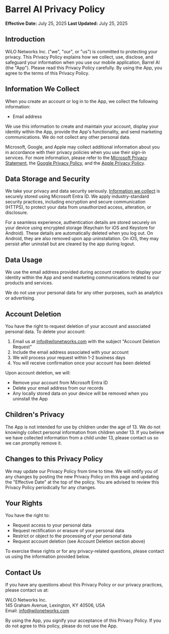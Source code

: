 # Barrel AI Privacy Policy

**Effective Date:** July 25, 2025
**Last Updated:** July 25, 2025

## Introduction
WiLO Networks Inc. ("we", "our", or "us") is committed to protecting your privacy. This Privacy Policy explains how we collect, use, disclose, and safeguard your information when you use our mobile application, Barrel AI (the "App"). Please read this Privacy Policy carefully. By using the App, you agree to the terms of this Privacy Policy.

<a id="information-collected"></a>
## Information We Collect
When you create an account or log in to the App, we collect the following information:
- Email address

We use this information to create and maintain your account, display your identity within the App, provide the App's functionality, and send marketing communications. We do not collect any other personal data.

Microsoft, Google, and Apple may collect additional information about you in accordance with their privacy policies when you use their sign-in services. For more information, please refer to the [Microsoft Privacy Statement](https://privacy.microsoft.com/en-us/privacystatement), the [Google Privacy Policy](https://policies.google.com/privacy), and the [Apple Privacy Policy](https://www.apple.com/legal/privacy/en-ww/).

## Data Storage and Security
We take your privacy and data security seriously. [Information we collect](#information-collected) is securely stored using Microsoft Entra ID. We apply industry-standard security practices, including encryption and secure communication (HTTPS), to protect your data from unauthorized access, alteration, or disclosure.

For a seamless experience, authentication details are stored securely on your device using encrypted storage (Keychain for iOS and Keystore for Android). These details are automatically deleted when you log out. On Android, they are also removed upon app uninstallation. On iOS, they may persist after uninstall but are cleared by the app during logout.

## Data Usage
We use the email address provided during account creation to display your identity within the App and send marketing communications related to our products and services.

We do not use your personal data for any other purposes, such as analytics or advertising.

## Account Deletion
You have the right to request deletion of your account and associated personal data. To delete your account:

1. Email us at [info@wilonetworks.com](mailto:info@wilonetworks.com) with the subject "Account Deletion Request"
2. Include the email address associated with your account
3. We will process your request within 1-2 business days
4. You will receive confirmation once your account has been deleted

Upon account deletion, we will:
- Remove your account from Microsoft Entra ID
- Delete your email address from our records
- Any locally stored data on your device will be removed when you uninstall the App<br>

## Children's Privacy
The App is not intended for use by children under the age of 13. We do not knowingly collect personal information from children under 13. If you believe we have collected information from a child under 13, please contact us so we can promptly remove it.

## Changes to this Privacy Policy
We may update our Privacy Policy from time to time. We will notify you of any changes by posting the new Privacy Policy on this page and updating the "Effective Date" at the top of the policy. You are advised to review this Privacy Policy periodically for any changes.

## Your Rights
You have the right to:
- Request access to your personal data
- Request rectification or erasure of your personal data
- Restrict or object to the processing of your personal data
- Request account deletion (see Account Deletion section above)

To exercise these rights or for any privacy-related questions, please contact us using the information provided below.

## Contact Us
If you have any questions about this Privacy Policy or our privacy practices, please contact us at:

WiLO Networks Inc.<br>
145 Graham Avenue, Lexington, KY 40506, USA<br>
Email: [info@wilonetworks.com](mailto:info@wilonetworks.com)<br>

By using the App, you signify your acceptance of this Privacy Policy. If you do not agree to this policy, please do not use the App.